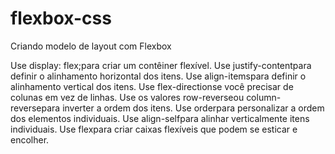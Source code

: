 # flexbox-css
Criando modelo de layout com Flexbox 

Use display: flex;para criar um contêiner flexível.
Use justify-contentpara definir o alinhamento horizontal dos itens.
Use align-itemspara definir o alinhamento vertical dos itens.
Use flex-directionse você precisar de colunas em vez de linhas.
Use os valores row-reverseou column-reversepara inverter a ordem dos itens.
Use orderpara personalizar a ordem dos elementos individuais.
Use align-selfpara alinhar verticalmente itens individuais.
Use flexpara criar caixas flexíveis que podem se esticar e encolher.
